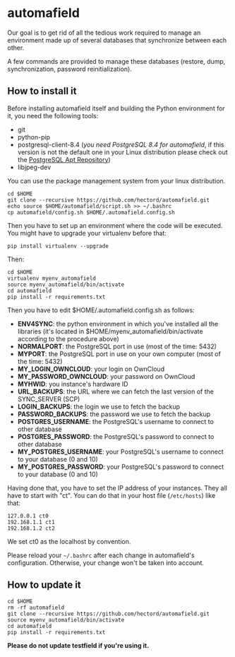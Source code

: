# automafield

Our goal is to get rid of all the tedious work required to manage an environment made up of several databases that synchronize between each other.

A few commands are provided to manage these databases (restore, dump, synchronization, password reinitialization).

## How to install it

Before installing automafield itself and building the Python environment for it, you need the following tools:
* git
* python-pip
* postgresql-client-8.4 (*you need PostgreSQL 8.4 for automafield*, if this version is not the default one in your Linux distribution please check out the [PostgreSQL Apt Repository](https://www.postgresql.org/download/linux/ubuntu/))
* libjpeg-dev

You can use the package management system from your linux distribution.

```
cd $HOME
git clone --recursive https://github.com/hectord/automafield.git
echo source $HOME/automafield/script.sh >> ~/.bashrc
cp automafield/config.sh $HOME/.automafield.config.sh
```

Then you have to set up an environment where the code will be executed. You might have to upgrade your virtualenv before that:
```
pip install virtualenv --upgrade
```
Then:
```
cd $HOME
virtualenv myenv_automafield
source myenv_automafield/bin/activate
cd automafield
pip install -r requirements.txt
```

Then you have to edit $HOME/.automafield.config.sh as follows:
* **ENV4SYNC**: the python environment in which you've installed all the libraries (it's located in $HOME/myenv_automafield/bin/activate according to the procedure above)
* **NORMALPORT**: the PostgreSQL port in use (most of the time: 5432)
* **MYPORT**: the PostgreSQL port in use on your own computer (most of the time: 5432)
* **MY_LOGIN_OWNCLOUD**: your login on OwnCloud
* **MY_PASSWORD_OWNCLOUD**: your password on OwnCloud
* **MYHWID**: you instance's hardware ID
* **URL_BACKUPS**: the URL where we can fetch the last version of the SYNC_SERVER (SCP)
* **LOGIN_BACKUPS**: the login we use to fetch the backup
* **PASSWORD_BACKUPS**: the password we use to fetch the backup
* **POSTGRES_USERNAME**: the PostgreSQL's username to connect to other database
* **POSTGRES_PASSWORD**: the PostgreSQL's password to connect to other database
* **MY_POSTGRES_USERNAME**: your PostgreSQL's username to connect to your database (0 and 10)
* **MY_POSTGRES_PASSWORD**: your PostgreSQL's password to connect to your database (0 and 10)

Having done that, you have to set the IP address of your instances. They all have to start with "ct". You can do that in your host file (`/etc/hosts`) like that:
```
127.0.0.1 ct0
192.168.1.1 ct1 
192.168.1.2 ct2 
```

We set ct0 as the localhost by convention.

Please reload your ```~/.bashrc``` after each change in automafield's configuration. Otherwise, your change won't be taken into account.

## How to update it

```
cd $HOME
rm -rf automafield
git clone --recursive https://github.com/hectord/automafield.git
source myenv_automafield/bin/activate
cd automafield
pip install -r requirements.txt
```

**Please do not update testfield if you're using it.**
